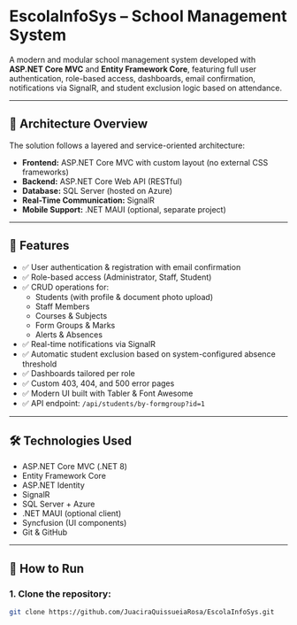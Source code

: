 # EscolaInfoSys – School Management System

A modern and modular school management system developed with **ASP.NET Core MVC** and **Entity Framework Core**, featuring full user authentication, role-based access, dashboards, email confirmation, notifications via SignalR, and student exclusion logic based on attendance.

---

## 📐 Architecture Overview

The solution follows a layered and service-oriented architecture:

- **Frontend:** ASP.NET Core MVC with custom layout (no external CSS frameworks)
- **Backend:** ASP.NET Core Web API (RESTful)
- **Database:** SQL Server (hosted on Azure)
- **Real-Time Communication:** SignalR
- **Mobile Support:** .NET MAUI (optional, separate project)

---

## 🚀 Features

- ✅ User authentication & registration with email confirmation  
- ✅ Role-based access (Administrator, Staff, Student)  
- ✅ CRUD operations for:
  - Students (with profile & document photo upload)
  - Staff Members
  - Courses & Subjects
  - Form Groups & Marks
  - Alerts & Absences
- ✅ Real-time notifications via SignalR
- ✅ Automatic student exclusion based on system-configured absence threshold
- ✅ Dashboards tailored per role
- ✅ Custom 403, 404, and 500 error pages
- ✅ Modern UI built with Tabler & Font Awesome
- ✅ API endpoint: `/api/students/by-formgroup?id=1`

---

## 🛠 Technologies Used

- ASP.NET Core MVC (.NET 8)  
- Entity Framework Core  
- ASP.NET Identity  
- SignalR  
- SQL Server + Azure  
- .NET MAUI (optional client)  
- Syncfusion (UI components)  
- Git & GitHub

---

## 🧪 How to Run

### 1. Clone the repository:

```bash
git clone https://github.com/JuaciraQuissueiaRosa/EscolaInfoSys.git

